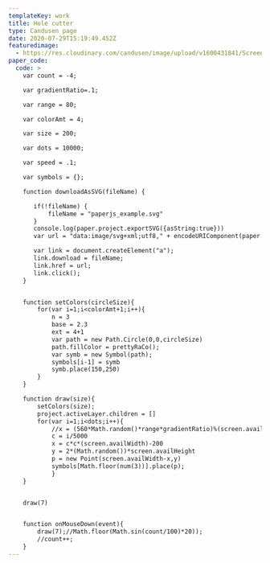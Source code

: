 ```yaml
---
templateKey: work
title: Hole cutter
type: Candusen page
date: 2020-07-29T15:19:49.452Z
featuredimage:
  - https://res.cloudinary.com/candusen/image/upload/v1600431841/Screen_Shot_2020-09-17_at_6.48.02_PM_b1qvwy.png
paper_code:
  code: >
    var count = -4;

    var gradientRatio=.1;

    var range = 80;

    var colorAmt = 4;

    var size = 200;

    var dots = 10000;

    var speed = .1;

    var symbols = {};

    function downloadAsSVG(fileName) {

       if(!fileName) {
           fileName = "paperjs_example.svg"
       }
       console.log(paper.project.exportSVG({asString:true}))
       var url = "data:image/svg+xml;utf8," + encodeURIComponent(paper.project.exportSVG({asString:true}));

       var link = document.createElement("a");
       link.download = fileName;
       link.href = url;
       link.click();
    }


    function setColors(circleSize){
    	for(var i=1;i<colorAmt+1;i++){
    		n = 3
    		base = 2.3
    		ext = 4+1
    		var path = new Path.Circle(0,0,circleSize)
    		path.fillColor = prettyRaCo();
    		var symb = new Symbol(path);
    		symbols[i-1] = symb
    		symb.place(150,250)
    	}
    }

    function draw(size){
    	setColors(size);
    	project.activeLayer.children = []
    	for(var i=1;i<dots;i++){
    		//x = (560*Math.random()*range*gradientRatio)%(screen.availWidth+500)
    		c = i/5000
    		x = c*c*(screen.availWidth)-200
    		y = 2*(Math.random())*screen.availHeight
    		p = new Point(screen.availWidth-x,y)
    		symbols[Math.floor(num(3))].place(p);
    		}
    }


    draw(7)


    function onMouseDown(event){
    	draw(7);//Math.floor(Math.sin(count/100)*20));
    	//count++;
    }
---
```

